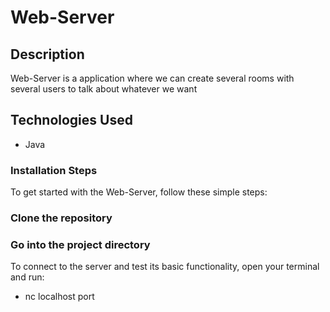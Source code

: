 # Web-Server

## Description
Web-Server is a application where we can create several rooms with several users to talk about whatever we want

## Technologies Used
- Java

### Installation Steps
To get started with the Web-Server, follow these simple steps:
### Clone the repository
### Go into the project directory

To connect to the server and test its basic functionality, open your terminal and run:
- nc localhost port
